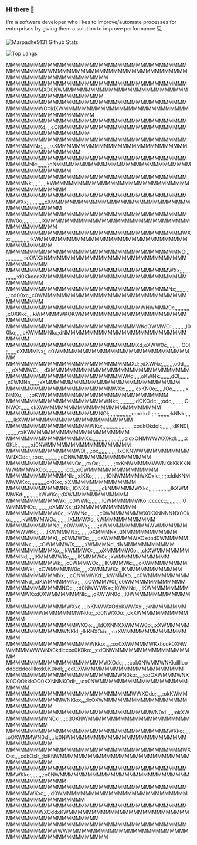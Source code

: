 ### Hi there 👋

I'm a software developer who likes to improve/automate processes for enterprises by giving them a solution to improve performance 💻

![Marpache9131 Github Stats](https://github-readme-stats.vercel.app/api?username=Marpache9131&show_icons=true&theme=radical)

[![Top Langs](https://github-readme-stats.vercel.app/api/top-langs/?username=Marpache9131&langs_count=8)](https://github.com/anuraghazra/github-readme-stats)
<!--
**Marpache9131/Marpache9131** is a ✨ _special_ ✨ repository because its `README.md` (this file) appears on your GitHub profile.

Here are some ideas to get you started:

- 🔭 I’m currently working on ...
- 🌱 I’m currently learning ...
- 👯 I’m looking to collaborate on ...
- 🤔 I’m looking for help with ...
- 💬 Ask me about ...
- 📫 How to reach me: ...
- 😄 Pronouns: ...
- ⚡ Fun fact: ...
-->
MMMMMMMMMMMMMMMMMMMMMMMMMMMMMMMMMMMMMMMMMMMMMMMMWMMMMMMMMMMMMMMMMMMMMMMMMMMMMMMMMMMMMMMMMMMMMMMMMMMM
MMMMMMMMMMMMMMMMMMMMMMMMMMMMMMMMMMMMMMMMMMMMMMMXO0NWMMMMMMMMMMMMMMMMMMMMMMMMMMMMMMMMMMMMMMMMMMMMMMMM
MMMMMMMMMMMMMMMMMMMMMMMMMMMMMMMMMMMMMMMMMMMMMMWO::ldXWMMMMMMMMMMMMMMMMMMMMMMMMMMMMMMMMMMMMMMMMMMMMMM
MMMMMMMMMMMMMMMMMMMMMMMMMMMMMMMMMMMMMMMMMMMMMMXd,,,,cONMMMMMMMMMMMMMMMMMMMMMMMMMMMMMMMMMMMMMMMMMMMMM
MMMMMMMMMMMMMMMMMMMMMMMMMMMMMMMMMMMMMMMMMMMMMNx;,,,,,;xXMMMMMMMMMMMMMMMMMMMMMMMMMMMMMMMMMMMMMMMMMMMM
MMMMMMMMMMMMMMMMMMMMMMMMMMMMMMMMMMMMMMMMMMMMNk:,,,,,,,;dNMMMMMMMMMMMMMMMMMMMMMMMMMMMMMMMMMMMMMMMMMMM
MMMMMMMMMMMMMMMMMMMMMMMMMMMMMMMMMMMMMMMMMMMNk:,,,,',,,,;kWMMMMMMMMMMMMMMMMMMMMMMMMMMMMMMMMMMMMMMMMMM
MMMMMMMMMMMMMMMMMMMMMMMMMMMMMMMMMMMMMMMMMWXx;,,,,,,,,,,,oXMMMMMMMMMMMMMMMMMMMMMMMMMMMMMMMMMMMMMMMMMM
MMMMMMMMMMMMMMMMMMMMMMMMMMMMMMMMMMMMMMMMW0o;,,,,,,,,,,,,lXMMMMMMMMMMMMMMMMMMMMMMMMMMMMMMMMMMMMMMMMMM
MMMMMMMMMMMMMMMMMMMMMMMMMMMMMMMMMMMMMMWXx:,,,,,,,,,,,,,;kWMMMMMMMMMMMMMMMMMMMMMMMMMMMMMMMMMMMMMMMMMM
MMMMMMMMMMMMMMMMMMMMMMMMMMMMMMMMMMMMMNOl,,,,,,,,,,,,,,:kXWXXNMMMMMMMMMMMMMMMMMMMMMMMMMMMMMMMMMMMMMMM
MMMMMMMMMMMMMMMMMMMMMMMMMMMMMMMMMMMWXx;,,,,,,,,,,,,,:d0KkocdXMMMMMMMMMMMMMMMMMMMMMMMMMMMMMMMMMMMMMMM
MMMMMMMMMMMMMMMMMMMMMMMMMMMMMMMMMMMNx;,,,,,,,,,,,:cd00xc,,c0WMMMMMMMMMMMMMMMMMMMMMMMMMMMMMMMMMMMMMMM
MMMMMMMMMMMMMMMMMMMMMMMMMMMMMWNWMMM0c,,,,,,,,,,,cOXKkc,,,;kWMMMMWKOKWMMMMMMMMMMMMMMMMMMMMMMMMMMMMMMM
MMMMMMMMMMMMMMMMMMMMMMMMMMMMWKdOWMWO:,,,,,,,,,,l00ko;,,,,cKWMMMNkc;dNMMMMMMMMMMMMMMMMMMMMMMMMMMMMMMM
MMMMMMMMMMMMMMMMMMMMMMMMMMMMXd;oXWW0c,,,,,,,,,:O0l;,,,,,,oXMMMNx;,,c0WMMMMMMMMMMMMMMMMMMMMMMMMMMMMMM
MMMMMMMMMMMMMMMMMMMMMMMMMMMXd;,;dXWNx;,,,,,,,,o0d,,,,,,,,oXMMWO:,,,,dXMMMMMMMMMMMMMMMMMMMMMMMMMMMMMM
MMMMMMMMMMMMMMMMMMMMMMMMMWKo;,,,;oKWNk:,,,,,,,dOl,,,,,,,,c0WMNo,,,,,;xXMMMMMMMMMMMMMMMMMMMMMMMMMMMMM
MMMMMMMMMMMMMMMMMMMMMMMWXx:,,,,,,,cxKN0o;,,,,,lOo,,,,,,,,;xNMXo,,,,,,;oKWMMMMMMMMMMMMMMMMMMMMMMMMMMM
MMMMMMMMMMMMMMMMMMMMMWNkc,,,,,,,,,,,:dOKOdc;,,;odc,,,,,,,,:ONWO:,,,,,,,ckXWMMMMMMMMMMMMMMMMMMMMMMMMM
MMMMMMMMMMMMMMMMMMMMNOl;,,,,,,,,,,,,,,;coxkkdl:;:::;,,,,,,,:kNNk:,,,,,,,,lkXWMMMMMMMMMMMMMMMMMMMMMMM
MMMMMMMMMMMMMMMMMMWKo;,,,,,,,,,,,,,,,,,,,,;codkOkdol:;,,,,,,;dKN0l,,,,,,,,,cxKWMMMMMMMMMMMMMMMMMMMMM
MMMMMMMMMMMMMMMMMXx:,,,,,,,,,,,,,,,,,,',,:cldxONMWWWX0kdl:,,,,:x0Kd;,,,,,,,,,:d0NWMMMMMMMMMMMMMMMMMM
MMMMMMMMMMMMMMMW0l,,,,:oc,,,,,,,,,,,,;lxOKNWWMMMMMMMMMMWNXOdc;,,:oxc,,,,,,,,,,,;oONWMMMMMMMMMMMMMMMM
MMMMMMMMMMMMMMNOc,,,cxOd;,,,,,,,,,;cxKNWMMMMWWNXKKKKKNWWMMMWXOo:,,;,,,,,,,,,:dd:,;o0WMMMMMMMMMMMMMMM
MMMMMMMMMMMMMNk:,,:dKKo;,,,,,,,,;lONWMMMMWXOxlc:;;;;:cldkKNMMWWKxc,,,,,,,,,,,oKKxc,:xXMMMMMMMMMMMMMM
MMMMMMMMMMMMNk:,,lONXd,,,,,,,,,ckNMMMMMWXkc,,,,,,,,,,,,,,;lkXWMMWKd:,,,,,,,,,;kWWKo;;dXWMMMMMMMMMMMM
MMMMMMMMMMMWk:,,c0WWk;,,,,,,,,l0WMMMMMWKo::ccccc:;,,,,,,,,,,l0WMMMNOc,,,,,,,,,oXMMXx;,dXMMMMMMMMMMMM
MMMMMMMMMMW0c,,:kWMNd,,,,,,,,c0WMMMMMMWX0KXNNNNNX0Oko:,,,,,,,:kWMMMWOc,,,,,,,,lXMMWXo,;kWMMMMMMMMMMM
MMMMMMMMMMNd,,,c0WMWx;,,,,,,;xWMMMMMMMMMWWMMMMMMMMMWWKd;,,,,,,lKWMMMNx;,,,,,,,oXMMMNx,,dNMMMMMMMMMMM
MMMMMMMMMMKl,,,c0WMW0c,,,,,,cKWMMMMMWXOxdod0WMMMMMMMMMNx:,,,,,:OWMMMW0:,,,,,,;xWMMMNd,,dNMMMMMMMMMMM
MMMMMMMMMMXo,,,;kWMMWO:,,,,,oXMMMMW0o:,,,ckXWMMMMMMMMMMNd,,,,,lKMMMMWKc,,,,,,lKMMMW0c,;kWMMMMMMMMMMM
MMMMMMMMMMWk;,,,c0WMMWOc,,,,lKMMMWk:,,,,oKWMMMMMMMMMMMMWk;,,,cOWMMMMW0c,,,,,:OWMMWKo,,lKMMMMMMMMMMMM
MMMMMMMMMMMNx;,,,cONMMWKd:,,:kWMMXo,,,,c0WMMMMMMMMMMMMMNd,,:dKWMMMMMNx;,,,,cOWMMW0l,,c0WMMMMMMMMMMMM
MMMMMMMMMMMMNOc,,,;d0NWWWKxc;l0WMNd,,,,lKWMMMMMMMMMMMMWXxdOXWMMMMMMNk:,,,;dKWWN0d;,;l0WMMMMMMMMMMMMM
MMMMMMMMMMMMMWXxc,,,;lxKNWWXOdxKWWXx:,,;kNMMMMMMMMMMMMMMWMMMMMMMWN0o;,,:d0NWXOo:,,ckXWMMMMMMMMMMMMMM
MMMMMMMMMMMMMMMWXOo:,,,;ldOXNNXXWMMW0o:,:xXWMMMMMMMMMMMMMMMMMWNKkl;,;lkKNXOdc,,;cxXWMMMMMMMMMMMMMMMM
MMMMMMMMMMMMMMMMMMWKko:,,,,:ox0XWMMMMWKxl:cdk0XNWWMMMMWWWNX0kdl::cox0K0ko:,,;cdONWMMMMMMMMMMMMMMMMMM
MMMMMMMMMMMMMMMMMMMMMWXOdc;,,,;cok0NWMMWNKkdlllooddddddoolllloxk0K0kdl;,,;cdOXWMMMMMMMMMMMMMMMMMMMMM
MMMMMMMMMMMMMMMMMMMMMMMMWN0ko:,,,,;cdOXWMMMWNXK0OOOkkkOO0KXNNNKOdl:,,,:ox0NWMMMMMMMMMMMMMMMMMMMMMMMM
MMMMMMMMMMMMMMMMMMMMMMMMMMMWWXOdc;,,,,:okKWMMMMMMMMMMMMMMWNKko:,,,:lxOXWMMMMMMMMMMMMMMMMMMMMMMMMMMMM
MMMMMMMMMMMMMMMMMMMMMMMMMMMMMMMWN0xl:,,,,:okXWMMMMMMMMWN0xl;,,;cdOKNWMMMMMMMMMMMMMMMMMMMMMMMMMMMMMMM
MMMMMMMMMMMMMMMMMMMMMMMMMMMMMMMMMMMWKko:,,,,:oOXWMMWN0xl;,,:lx0NWMMMMMMMMMMMMMMMMMMMMMMMMMMMMMMMMMMM
MMMMMMMMMMMMMMMMMMMMMMMMMMMMMMMMMMMMMMWXOo:,,,,cdkOxl;,,;lxKNWMMMMMMMMMMMMMMMMMMMMMMMMMMMMMMMMMMMMMM
MMMMMMMMMMMMMMMMMMMMMMMMMMMMMMMMMMMMMMMMMWKko:,,,,,,,,:o0NWMMMMMMMMMMMMMMMMMMMMMMMMMMMMMMMMMMMMMMMMM
MMMMMMMMMMMMMMMMMMMMMMMMMMMMMMMMMMMMMMMMMMMMWKxc;,,,:d0WMMMMMMMMMMMMMMMMMMMMMMMMMMMMMMMMMMMMMMMMMMMM
MMMMMMMMMMMMMMMMMMMMMMMMMMMMMMMMMMMMMMMMMMMMMMWXOddxKWMMMMMMMMMMMMMMMMMMMMMMMMMMMMMMMMMMMMMMMMMMMMMM
MMMMMMMMMMMMMMMMMMMMMMMMMMMMMMMMMMMMMMMMMMMMMMMMMWWWMMMMMMMMMMMMMMMMMMMMMMMMMMMMMMMMMMMMMMMMMMMMMMMM

